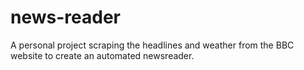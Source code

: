 # news-reader

A personal project scraping the headlines and weather from the BBC website to create an automated newsreader.
